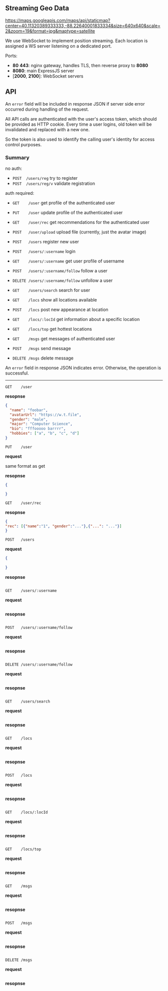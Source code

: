## Streaming Geo Data

https://maps.googleapis.com/maps/api/staticmap?center=40.11320389333333,-88.22640001833334&size=640x640&scale=2&zoom=19&format=jpg&maptype=satellite

We use WebSocket to implement position streaming. Each location is assigned a WS server listening on a dedicated port.

Ports:

- **80** **443**: nginx gateway, handles TLS, then reverse proxy to **8080**
- **8080**: main ExpressJS server
- [**2000**, **2100**]: WebSocket servers 

## API

An `error` field will be included in response JSON if server side error occurred during handling of the request.

All API calls are authenticated with the user's access token, which should be provided as HTTP cookie. Every time a user logins, old token will be invalidated and replaced with a new one.

So the token is also used to identify the calling user's identity for access control purposes.

### Summary

no auth:

- `POST  /users/reg`               try to register
- `POST  /users/reg/v`              validate registration 


auth required:

- `GET    /user`                   get profile of the authenticated user
- `PUT    /user`                   update profile of the authenticated user
- `GET    /user/rec`               get recommendations for the authenticated user
- `POST   /user/upload`            upload file (currently, just the avatar image)

- `POST   /users`                  register new user
- `POST   /users/:username`        login
- `GET    /users/:username`        get user profile of username
- `POST   /users/:username/follow` follow a user
- `DELETE /users/:username/follow` unfollow a user
- `GET    /users/search`           search for user

- `GET    /locs`                   show all locations available
- `POST   /locs`                   post new appearance at location
- `GET    /locs/:locId`            get information about a specific location
- `GET    /locs/top`               get hottest locations
     
- `GET    /msgs`                   get messages of authenticated user
- `POST   /msgs`                   send message
- `DELETE /msgs`                   delete message

An `error` field in response JSON indicates error. Otherwise, the operation is successful.

--------

`GET    /user`

**resopnse**

```json
{
  "name": "foobar",
  "avatarUrl": "https://w.t.file",
  "gender": "male",
  "major": "Computer Science",
  "bio": "fffooooo barrrr",
  "hobbies": ["a", "b", "c", "d"]
}
```

`PUT    /user`                  

**request**

same format as get

**resopnse**

```json
{

}
```

`GET    /user/rec`              

**resopnse**

```json
{
"rec": [{"name":"1", "gender":"..."},{"...": "..."}]
}
```

`POST   /users`                 

**request**

```json
{
   
}
```

**resopnse**
```json
```

`GET    /users/:username`       

**request**
```json
```

**resopnse**
```json
```

`POST   /users/:username/follow`

**request**
```json
```

**resopnse**
```json
```

`DELETE /users/:username/follow`

**request**
```json
```

**resopnse**
```json
```

`GET    /users/search`          

**request**
```json
```

**resopnse**
```json
```

`GET    /locs`                  

**request**
```json
```

**resopnse**
```json
```

`POST   /locs`                  

**request**
```json
```

**resopnse**
```json
```

`GET    /locs/:locId`           

**request**
```json
```

**resopnse**
```json
```

`GET    /locs/top`              

**request**
```json
```

**resopnse**
```json
```

`GET    /msgs`                  

**request**
```json
```

**resopnse**
```json
```

`POST   /msgs`                  

**request**
```json
```

**resopnse**
```json
```

`DELETE /msgs`   

**request**
```json
```

**resopnse**
```json
```

